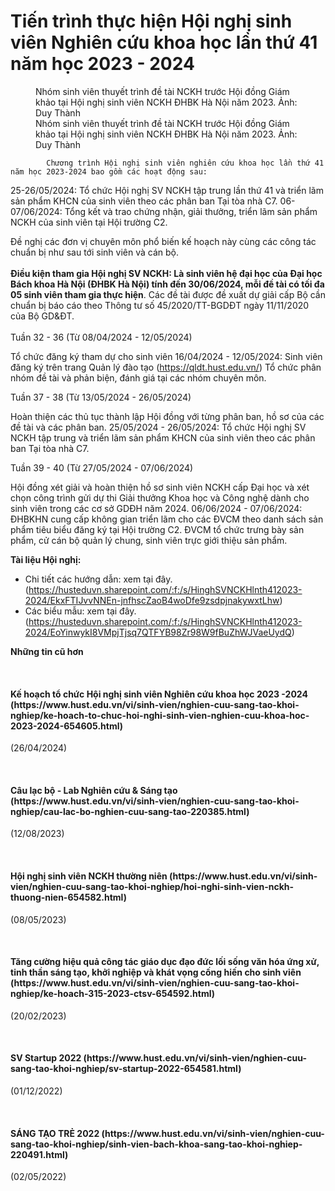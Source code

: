 # Tiến trình thực hiện Hội nghị sinh viên Nghiên cứu khoa học lần thứ 41 năm học 2023 - 2024

<figure class="article center">
Nhóm sinh viên thuyết trình đề tài NCKH trước Hội đồng Giám khảo tại Hội nghị sinh viên NCKH ĐHBK Hà Nội năm 2023. Ảnh: Duy Thành
<figcaption>Nhóm sinh viên thuyết trình đề tài NCKH trước Hội đồng Giám khảo tại Hội nghị sinh viên NCKH ĐHBK Hà Nội năm 2023. Ảnh: Duy Thành</figcaption>
</figure>

            Chương trình Hội nghị sinh viên nghiên cứu khoa học lần thứ 41 năm học 2023-2024 bao gồm các hoạt động sau:

25-26/05/2024: Tổ chức Hội nghị SV NCKH tập trung lần thứ 41 và triển lãm sản phẩm KHCN của sinh viên theo các phân ban Tại tòa nhà C7.
06-07/06/2024: Tổng kết và trao chứng nhận, giải thưởng, triển lãm sản phẩm NCKH của sinh viên tại Hội trường C2.

Đề nghị các đơn vị chuyên môn phổ biến kế hoạch này cùng các công tác chuẩn bị như sau tới sinh viên và cán bộ.<br/>
<br/>
**Điều kiện tham gia Hội nghị SV NCKH: Là sinh viên hệ đại học của Đại học Bách khoa Hà Nội (ĐHBK Hà Nội) tính đến 30/06/2024, mỗi đề tài có tối đa 05 sinh viên tham gia thực hiện**. Các đề tài được đề xuất dự giải cấp Bộ cần chuẩn bị báo cáo theo Thông tư số 45/2020/TT-BGDĐT ngày 11/11/2020 của Bộ GD&amp;ĐT.<br/>
<br/>
Tuần 32 - 36 (Từ 08/04/2024 - 12/05/2024)

Tổ chức đăng ký tham dự cho sinh viên
16/04/2024 - 12/05/2024: Sinh viên đăng ký trên trang Quản lý đào tạo (https://qldt.hust.edu.vn/)
Tổ chức phân nhóm đề tài và phản biện, đánh giá tại các nhóm chuyên môn.

Tuần 37 - 38 (Từ 13/05/2024 - 26/05/2024)

Hoàn thiện các thủ tục thành lập Hội đồng với từng phân ban, hồ sơ của các đề tài và các phân ban.
25/05/2024 - 26/05/2024: Tổ chức Hội nghị SV NCKH tập trung và triển lãm sản phẩm KHCN của sinh viên theo các phân ban Tại tòa nhà C7.

Tuần 39 - 40 (Từ 27/05/2024 - 07/06/2024)

Hội đồng xét giải và hoàn thiện hồ sơ sinh viên NCKH cấp Đại học và xét chọn công trình gửi dự thi Giải thưởng Khoa học và Công nghệ dành cho sinh viên trong các cơ sở GDĐH năm 2024.
06/06/2024 - 07/06/2024: ĐHBKHN cung cấp không gian triển lãm cho các ĐVCM theo danh sách sản phẩm tiêu biểu đăng ký tại Hội trường C2. ĐVCM tổ chức trưng bày sản phẩm, cử cán bộ quản lý chung, sinh viên trực giới thiệu sản phẩm.

**Tài liệu Hội nghị:**<br/>
- Chi tiết các hướng dẫn: xem tại đây. (https://husteduvn.sharepoint.com/:f:/s/HinghSVNCKHlnth412023-2024/EkxFTIJvvNNEn-jnfhscZaoB4woDfe9zsdpjnakywxtLhw)<br/>
- Các biểu mẫu: xem tại đây. (https://husteduvn.sharepoint.com/:f:/s/HinghSVNCKHlnth412023-2024/EoYinwykI8VMpjTjsq7QTFYB98Zr98W9fBuZhWJVaeUydQ)

**Những tin cũ hơn**

 
<h4>Kế hoạch tổ chức Hội nghị sinh viên Nghiên cứu khoa học 2023 -2024 (https://www.hust.edu.vn/vi/sinh-vien/nghien-cuu-sang-tao-khoi-nghiep/ke-hoach-to-chuc-hoi-nghi-sinh-vien-nghien-cuu-khoa-hoc-2023-2024-654605.html)</h4>
(26/04/2024)

 
<h4>Câu lạc bộ - Lab Nghiên cứu &amp; Sáng tạo (https://www.hust.edu.vn/vi/sinh-vien/nghien-cuu-sang-tao-khoi-nghiep/cau-lac-bo-nghien-cuu-sang-tao-220385.html)</h4>
(12/08/2023)

 
<h4>Hội nghị sinh viên NCKH thường niên (https://www.hust.edu.vn/vi/sinh-vien/nghien-cuu-sang-tao-khoi-nghiep/hoi-nghi-sinh-vien-nckh-thuong-nien-654582.html)</h4>
(08/05/2023)

 
<h4>Tăng cường hiệu quả công tác giáo dục đạo đức lối sống văn hóa ứng xử, tinh thần sáng tạo, khởi nghiệp và khát vọng cống hiến cho sinh viên (https://www.hust.edu.vn/vi/sinh-vien/nghien-cuu-sang-tao-khoi-nghiep/ke-hoach-315-2023-ctsv-654592.html)</h4>
(20/02/2023)

 
<h4>SV Startup 2022 (https://www.hust.edu.vn/vi/sinh-vien/nghien-cuu-sang-tao-khoi-nghiep/sv-startup-2022-654581.html)</h4>
(01/12/2022)

 
<h4>SÁNG TẠO TRẺ 2022 (https://www.hust.edu.vn/vi/sinh-vien/nghien-cuu-sang-tao-khoi-nghiep/sinh-vien-bach-khoa-sang-tao-khoi-nghiep-220491.html)</h4>
(02/05/2022)